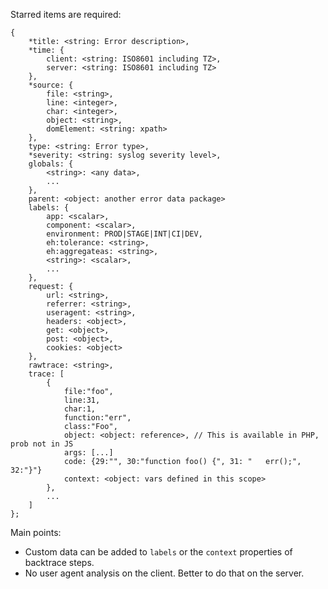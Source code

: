 Starred items are required:

```
{
	*title: <string: Error description>,
	*time: {
		client: <string: ISO8601 including TZ>,
		server: <string: ISO8601 including TZ>
	},
	*source: {
		file: <string>,
		line: <integer>,
		char: <integer>,
		object: <string>,
		domElement: <string: xpath>
	},
	type: <string: Error type>,
	*severity: <string: syslog severity level>,
	globals: {
		<string>: <any data>,
		...
	},
	parent: <object: another error data package>
	labels: {
		app: <scalar>,
		component: <scalar>,
		environment: PROD|STAGE|INT|CI|DEV,
		eh:tolerance: <string>,
		eh:aggregateas: <string>,
		<string>: <scalar>,
		...
	},
	request: {
		url: <string>,
		referrer: <string>,
		useragent: <string>,
		headers: <object>,
		get: <object>,
		post: <object>,
		cookies: <object>
	},
	rawtrace: <string>,
	trace: [
		{
			file:"foo", 
			line:31,
			char:1, 
			function:"err", 
			class:"Foo", 
			object: <object: reference>, // This is available in PHP, prob not in JS
			args: [...]
			code: {29:"", 30:"function foo() {", 31: "   err();", 32:"}"}
			context: <object: vars defined in this scope>
		},
		...
	]
};
```

Main points:

* Custom data can be added to `labels` or the `context` properties of backtrace steps.
* No user agent analysis on the client.  Better to do that on the server.
